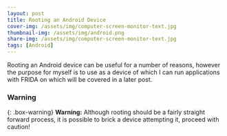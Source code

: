 ```yaml
---
layout: post
title: Rooting an Android Device
cover-img: /assets/img/computer-screen-monitor-text.jpg
thumbnail-img: /assets/img/android.png
share-img: /assets/img/computer-screen-monitor-text.jpg
tags: [Android]
---
```


Rooting an Android device can be useful for a number of reasons, however the purpose for myself is to use as a device of which I can run applications with FRIDA on which will be covered in a later post. 

### Warning
{: .box-warning}
**Warning:** Although rooting should be a fairly straight forward process, it is possible to brick a device attempting it, proceed with caution!
